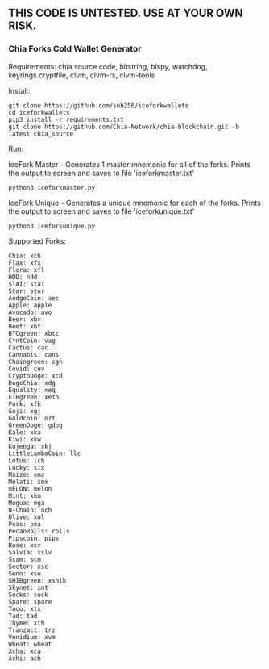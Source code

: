 ## THIS CODE IS UNTESTED. USE AT YOUR OWN RISK. ##

### Chia Forks Cold Wallet Generator ###

Requirements: chia source code, bitstring, blspy, watchdog, keyrings.cryptfile, clvm, clvm-rs, clvm-tools

Install:
```
git clone https://github.com/sub256/iceforkwallets
cd iceforkwallets
pip3 install -r requirements.txt
git clone https://github.com/Chia-Network/chia-blockchain.git -b latest chia_source
```

Run:

IceFork Master - Generates 1 master mnemonic for all of the forks.
Prints the output to screen and saves to file 'iceforkmaster.txt' 
```
python3 iceforkmaster.py 
```
IceFork Unique - Generates a unique mnemonic for each of the forks.
Prints the output to screen and saves to file 'iceforkunique.txt' 
```
python3 iceforkunique.py
```

Supported Forks:
```
Chia: xch
Flax: xfx
Flora: xfl
HDD: hdd
STAI: stai
Stor: stor
AedgeCoin: aec
Apple: apple
Avocado: avo
Beer: xbr
Beet: xbt
BTCgreen: xbtc
C*ntCoin: vag
Cactus: cac
Cannabis: cans
Chaingreen: cgn
Covid: cov
CryptoDoge: xcd
DogeChia: xdg
Equality: xeq
ETHgreen: xeth
Fork: xfk
Goji: xgj
Goldcoin: ozt
GreenDoge: gdog
Kale: xka
Kiwi: xkw
Kujenga: xkj
LittleLamboCoin: llc
Lotus: lch
Lucky: six
Maize: xmz
Melati: xmx
mELON: melon
Mint: xkm
Mogua: mga
N-Chain: nch
Olive: xol
Peas: pea
PecanRolls: rolls
Pipscoin: pips
Rose: xcr
Salvia: xslv
Scam: scm
Sector: xsc
Seno: xse
SHIBgreen: xshib
Skynet: xnt
Socks: sock
Spare: spare
Taco: xtx
Tad: tad
Thyme: xth
Tranzact: trz
Venidium: xvm
Wheat: wheat
Xcha: xca
Achi: ach
```